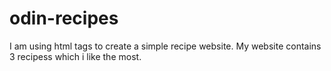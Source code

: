 # odin-recipes

I am using html tags to create a simple recipe website. My website contains 3 recipess which i like the most.
